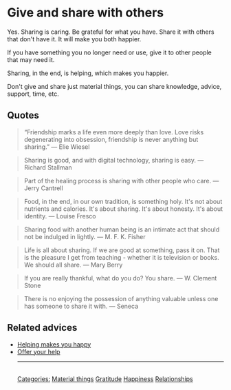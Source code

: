 # Give and share with others

Yes. Sharing is caring. Be grateful for what you have. Share it with others that don't have it. It will make you both happier.

If you have something you no longer need or use, give it to other people that may need it.

Sharing, in the end, is helping, which makes you happier.

Don't give and share just material things, you can share knowledge, advice, support, time, etc.

## Quotes

> “Friendship marks a life even more deeply than love. Love risks degenerating into obsession, friendship is never anything but sharing.” ― Elie Wiesel

> Sharing is good, and with digital technology, sharing is easy. ― Richard Stallman

> Part of the healing process is sharing with other people who care. ― Jerry Cantrell

> Food, in the end, in our own tradition, is something holy. It's not about nutrients and calories. It's about sharing. It's about honesty. It's about identity. ― Louise Fresco

> Sharing food with another human being is an intimate act that should not be indulged in lightly. ― M. F. K. Fisher

> Life is all about sharing. If we are good at something, pass it on. That is the pleasure I get from teaching - whether it is television or books. We should all share. ― Mary Berry

> If you are really thankful, what do you do? You share. ― W. Clement Stone

> There is no enjoying the possession of anything valuable unless one has someone to share it with. ― Seneca

## Related advices

- [Helping makes you happy](../Helping%20makes%20you%20happy/index.md)
- [Offer your help](../Offer%20your%20help/index.md)<hr/><br/>[Categories:](../Categories/index.md) [Material things](../Categories/Material%20things.md) [Gratitude](../Categories/Gratitude.md) [Happiness](../Categories/Happiness.md) [Relationships](../Categories/Relationships.md)